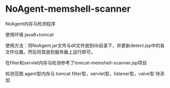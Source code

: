 # NoAgent-memshell-scanner
NoAgent内存马检测程序

使用环境 java8+tomcat

使用方法：将NoAgent.jar文件与dll文件放到lib目录下，并更新detect.jsp中的各文件位置。然后将其放到服务器上运行即可。

在filter和servlet内存马检测参考了tomcat-memshell-scanner.jsp项目

检测范围 
  agent型内存马
  tomcat filter型，servlet型，listener型，valve型
  待添加

